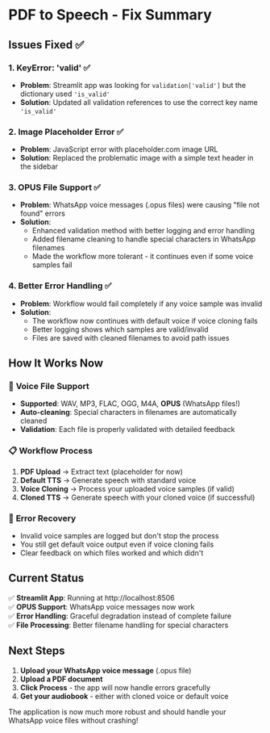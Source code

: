 # PDF to Speech - Fix Summary

## Issues Fixed ✅

### 1. **KeyError: 'valid'** ✅
- **Problem**: Streamlit app was looking for `validation['valid']` but the dictionary used `'is_valid'`
- **Solution**: Updated all validation references to use the correct key name `'is_valid'`

### 2. **Image Placeholder Error** ✅  
- **Problem**: JavaScript error with placeholder.com image URL
- **Solution**: Replaced the problematic image with a simple text header in the sidebar

### 3. **OPUS File Support** ✅
- **Problem**: WhatsApp voice messages (.opus files) were causing "file not found" errors
- **Solution**: 
  - Enhanced validation method with better logging and error handling
  - Added filename cleaning to handle special characters in WhatsApp filenames
  - Made the workflow more tolerant - it continues even if some voice samples fail

### 4. **Better Error Handling** ✅
- **Problem**: Workflow would fail completely if any voice sample was invalid
- **Solution**: 
  - The workflow now continues with default voice if voice cloning fails
  - Better logging shows which samples are valid/invalid
  - Files are saved with cleaned filenames to avoid path issues

## How It Works Now

### 🎵 **Voice File Support**
- **Supported**: WAV, MP3, FLAC, OGG, M4A, **OPUS** (WhatsApp files!)
- **Auto-cleaning**: Special characters in filenames are automatically cleaned
- **Validation**: Each file is properly validated with detailed feedback

### 📋 **Workflow Process**
1. **PDF Upload** → Extract text (placeholder for now)
2. **Default TTS** → Generate speech with standard voice  
3. **Voice Cloning** → Process your uploaded voice samples (if valid)
4. **Cloned TTS** → Generate speech with your cloned voice (if successful)

### 🔄 **Error Recovery**
- Invalid voice samples are logged but don't stop the process
- You still get default voice output even if voice cloning fails
- Clear feedback on which files worked and which didn't

## Current Status

✅ **Streamlit App**: Running at http://localhost:8506  
✅ **OPUS Support**: WhatsApp voice messages now work  
✅ **Error Handling**: Graceful degradation instead of complete failure  
✅ **File Processing**: Better filename handling for special characters  

## Next Steps

1. **Upload your WhatsApp voice message** (.opus file)
2. **Upload a PDF document**
3. **Click Process** - the app will now handle errors gracefully
4. **Get your audiobook** - either with cloned voice or default voice

The application is now much more robust and should handle your WhatsApp voice files without crashing!
